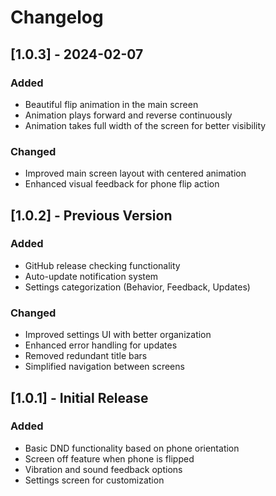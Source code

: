 # Changelog

## [1.0.3] - 2024-02-07
### Added
- Beautiful flip animation in the main screen
- Animation plays forward and reverse continuously
- Animation takes full width of the screen for better visibility

### Changed
- Improved main screen layout with centered animation
- Enhanced visual feedback for phone flip action

## [1.0.2] - Previous Version
### Added
- GitHub release checking functionality
- Auto-update notification system
- Settings categorization (Behavior, Feedback, Updates)

### Changed
- Improved settings UI with better organization
- Enhanced error handling for updates
- Removed redundant title bars
- Simplified navigation between screens

## [1.0.1] - Initial Release
### Added
- Basic DND functionality based on phone orientation
- Screen off feature when phone is flipped
- Vibration and sound feedback options
- Settings screen for customization
